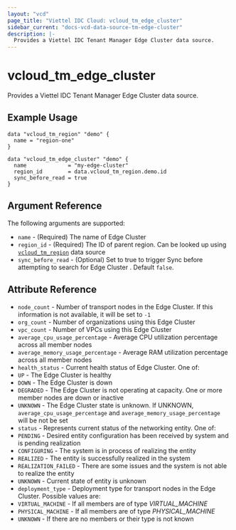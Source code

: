 ```yaml
---
layout: "vcd"
page_title: "Viettel IDC Cloud: vcloud_tm_edge_cluster"
sidebar_current: "docs-vcd-data-source-tm-edge-cluster"
description: |-
  Provides a Viettel IDC Tenant Manager Edge Cluster data source.
---
```


# vcloud\_tm\_edge\_cluster

Provides a Viettel IDC Tenant Manager Edge Cluster data source.

## Example Usage

```hcl
data "vcloud_tm_region" "demo" {
  name = "region-one"
}

data "vcloud_tm_edge_cluster" "demo" {
  name             = "my-edge-cluster"
  region_id        = data.vcloud_tm_region.demo.id
  sync_before_read = true
}
```

## Argument Reference

The following arguments are supported:

* `name` - (Required) The name of Edge Cluster
* `region_id` - (Required) The ID of parent region. Can be looked up using
  [`vcloud_tm_region`](/providers/viettelidc-provider/vcloud/latest/docs/data-sources/tm_region) data source
* `sync_before_read` - (Optional) Set to true to trigger Sync before attempting to search for Edge
  Cluster . Default `false`.

## Attribute Reference

* `node_count` - Number of transport nodes in the Edge Cluster. If this information is not
  available, it will be set to `-1`
* `org_count` - Number of organizations using this Edge Cluster
* `vpc_count` - Number of VPCs using this Edge Cluster
* `average_cpu_usage_percentage` - Average CPU utilization percentage across all member nodes
* `average_memory_usage_percentage` - Average RAM utilization percentage across all member nodes
* `health_status` - Current health status of Edge Cluster. One of:
 * `UP` - The Edge Cluster is healthy
 * `DOWN` - The Edge Cluster is down
 * `DEGRADED` - The Edge Cluster is not operating at capacity. One or more member nodes are down or inactive
 * `UNKNOWN` - The Edge Cluster state is unknown. If UNKNOWN, `average_cpu_usage_percentage` and `average_memory_usage_percentage` will be not be set
* `status` - Represents current status of the networking entity. One of:
 * `PENDING` - Desired entity configuration has been received by system and is pending realization
 * `CONFIGURING` - The system is in process of realizing the entity
 * `REALIZED` - The entity is successfully realized in the system
 * `REALIZATION_FAILED` - There are some issues and the system is not able to realize the entity
 * `UNKNOWN` - Current state of entity is unknown
* `deployment_type` - Deployment type for transport nodes in the Edge Cluster. Possible values are:
 * `VIRTUAL_MACHINE` - If all members are of type _VIRTUAL_MACHINE_
 * `PHYSICAL_MACHINE` - If all members are of type _PHYSICAL_MACHINE_
 * `UNKNOWN` - If there are no members or their type is not known
